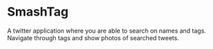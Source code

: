 # SmashTag
A twitter application where you are able to search on names and tags. Navigate through tags and show photos of searched tweets.

